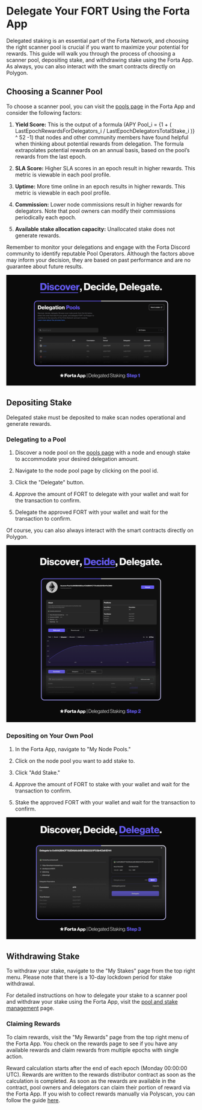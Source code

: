 # Delegate Your FORT Using the Forta App

Delegated staking is an essential part of the Forta Network, and choosing the right scanner pool is crucial if you want to maximize your potential for rewards. This guide will walk you through the process of choosing a scanner pool, depositing stake, and withdrawing stake using the Forta App. As always, you can also interact with the smart contracts directly on Polygon.

## Choosing a Scanner Pool

To choose a scanner pool, you can visit the [pools page](https://app.forta.network/network/node-pools) in the Forta App and consider the following factors:

1. **Yield Score:** This is the output of a formula (APY Pool_i = {1 + ( LastEpochRewardsForDelegators_i / LastEpochDelegatorsTotalStake_i )} ^ 52 -1) that nodes and other community members have found helpful when thinking about potential rewards from delegation. The formula extrapolates potential rewards on an annual basis, based on the pool’s rewards from the last epoch.
 
2. **SLA Score:** Higher SLA scores in an epoch result in higher rewards. This metric is viewable in each pool profile.

3. **Uptime:** More time online in an epoch results in higher rewards. This metric is viewable in each pool profile.

4. **Commission:**  Lower node commissions result in higher rewards for delegators. Note that pool owners can modify their commissions periodically each epoch.

5. **Available stake allocation capacity:** Unallocated stake does not generate rewards.

Remember to monitor your delegations and engage with the Forta Discord community to identify reputable Pool Operators. Although the factors above may inform your decision, they are based on past performance and are no guarantee about future results.

![Discover, Decide, Delegate: Step 1](discover-decide-delegate-1.png)

## Depositing Stake
Delegated stake must be deposited to make scan nodes operational and generate rewards.

### Delegating to a Pool
1. Discover a node pool on the [pools page](https://app.forta.network/network/node-pools?search=&sorting=-apyForLastEpoch&page=0) with a node and enough stake to accommodate your desired delegation amount.

2. Navigate to the node pool page by clicking on the pool id.

3. Click the "Delegate" button.

4. Approve the amount of FORT to delegate with your wallet and wait for the transaction to confirm.

5. Delegate the approved FORT with your wallet and wait for the transaction to confirm.

Of course, you can also always interact with the smart contracts directly on Polygon.

![Discover, Decide, Delegate: Step 2](discover-decide-delegate-2.png)

### Depositing on Your Own Pool

1. In the Forta App, navigate to "My Node Pools."

2. Click on the node pool you want to add stake to.

3. Click "Add Stake."

4. Approve the amount of FORT to stake with your wallet and wait for the transaction to confirm.

5. Stake the approved FORT with your wallet and wait for the transaction to confirm.

![Discover, Decide, Delegate: Step 3](discover-decide-delegate-3.png)

## Withdrawing Stake
To withdraw your stake, navigate to the "My Stakes" page from the top right menu. Please note that there is a 10-day lockdown period for stake withdrawal.

For detailed instructions on how to delegate your stake to a scanner pool and withdraw your stake using the Forta App, visit the [pool and stake management](https://docs.forta.network/en/latest/scanner-pools/) page.

### Claiming Rewards
To claim rewards, visit the "My Rewards" page from the top right menu of the Forta App. You check on the rewards page to see if you have any available rewards and claim rewards from multiple epochs with single action.

Reward calculation starts after the end of each epoch (Monday 00:00:00 UTC). Rewards are written to the rewards distributor contract as soon as the calculation is completed. As soon as the rewards are available in the contract, pool owners and delegators can claim their portion of reward via the Forta App. If you wish to collect rewards manually via Polyscan, you can follow the guide [here](https://docs.forta.network/en/latest/delegated-staking-rewards/#claiming-rewards).